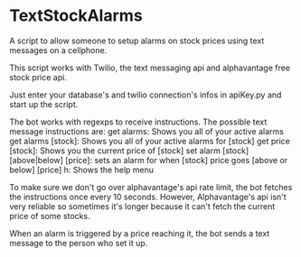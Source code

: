 # TextStockAlarms
A script to allow someone to setup alarms on stock prices using text messages on a cellphone.

This script works with Twilio, the text messaging api and alphavantage free stock price api.

Just enter your database's and twilio connection's infos in apiKey.py and start up the script.

The bot works with regexps to receive instructions.  The possible text message instructions are:
  get alarms: Shows you all of your active alarms
  get alarms [stock]: Shows you all of your active alarms for [stock]
  get price [stock]: Shows you the current price of [stock]
  set alarm [stock] [above|below] [price]: sets an alarm for when [stock] price goes [above or below] [price]
  h: Shows the help menu
  
To make sure we don't go over alphavantage's api rate limit, the bot fetches the instructions once every 10 seconds.
However, Alphavantage's api isn't very reliable so sometimes it's longer because it can't fetch the current price of
some stocks.

When an alarm is triggered by a price reaching it, the bot sends a text message to the person who set it up.
